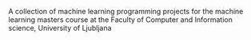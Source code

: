 A collection of machine learning programming projects for the machine learning masters course at the Faculty of Computer and Information science, University of Ljubljana
